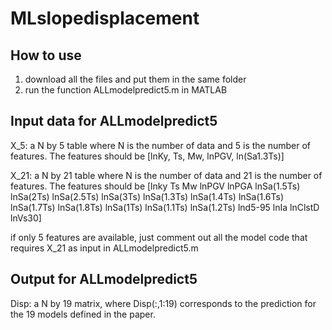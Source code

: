 # MLslopedisplacement


## How to use

1. download all the files and put them in the same folder
2. run the function ALLmodelpredict5.m in MATLAB


## Input data for ALLmodelpredict5

X_5: a N by 5 table where N is the number of data and 5 is the number of features.
The features should be [lnKy, Ts, Mw, lnPGV, ln(Sa1.3Ts)]

X_21: a N by 21 table where N is the number of data and 21 is the number of features.
The features should be [lnky	Ts	Mw	lnPGV	lnPGA	lnSa(1.5Ts)	lnSa(2Ts)	lnSa(2.5Ts)	lnSa(3Ts)	lnSa(1.3Ts)	lnSa(1.4Ts)	lnSa(1.6Ts)	lnSa(1.7Ts)	lnSa(1.8Ts)	lnSa(1Ts)	lnSa(1.1Ts)	lnSa(1.2Ts)	lnd5-95	lnIa	lnClstD	lnVs30]

if only 5 features are available, just comment out all the model code that requires X_21 as input in ALLmodelpredict5.m

## Output for ALLmodelpredict5

Disp: a N by 19 matrix, where Disp(:,1:19) corresponds to the prediction for the 19 models defined in the paper.


